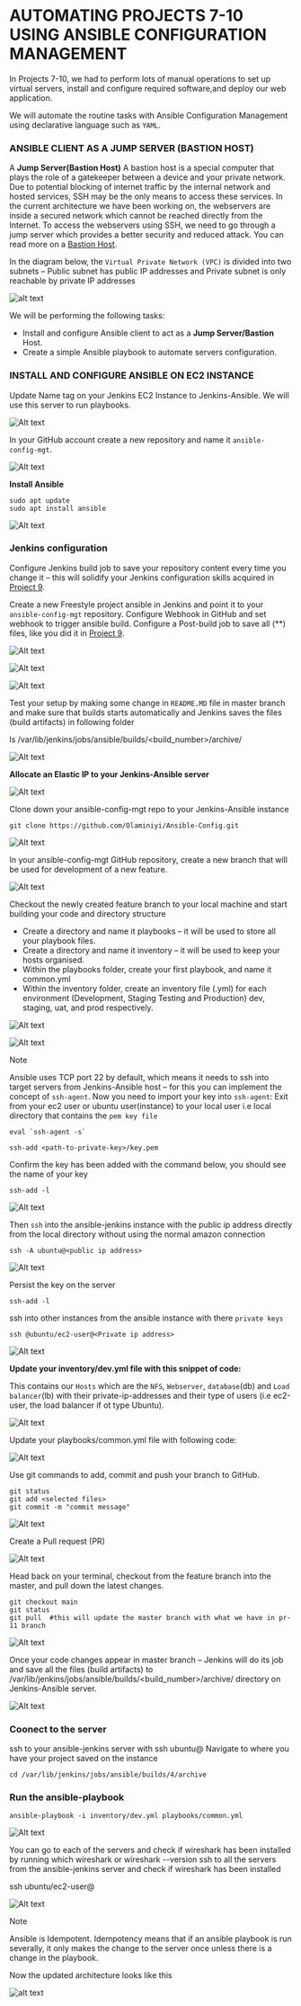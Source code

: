# AUTOMATING PROJECTS 7-10 USING ANSIBLE CONFIGURATION MANAGEMENT

In Projects 7-10, we had to perform lots of manual operations to set up virtual servers, install and configure required software,and deploy our web application.

We will automate the routine tasks with Ansible Configuration Management using declarative language such as `YAML`.

### ANSIBLE CLIENT AS A JUMP SERVER (BASTION HOST)

A **Jump Server(Bastion Host)** A bastion host is a special computer that plays the role of a gatekeeper between a device and your private network. Due to potential blocking of internet traffic by the internal network and hosted services, SSH may be the only means to access these services. In the current architecture we have been working on, the webservers are inside a secured network which cannot be reached directly from the Internet. To access the webservers using SSH, we need to go through a jump server which provides a better security and reduced attack. You can read more on a [Bastion Host](https://www.goodaccess.com/blog/what-is-a-bastion-host).

In the diagram below, the `Virtual Private Network (VPC)` is divided into two subnets – Public subnet has public IP addresses and Private subnet is only reachable by private IP addresses

![alt text](images/bastion.png)

We will be performing the following tasks:

- Install and configure Ansible client to act as a **Jump Server/Bastion** Host.
- Create a simple Ansible playbook to automate servers configuration.

### INSTALL AND CONFIGURE ANSIBLE ON EC2 INSTANCE

Update Name tag on your Jenkins EC2 Instance to Jenkins-Ansible. We will use this server to run playbooks.

![Alt text](images/11.1.png)

In your GitHub account create a new repository and name it `ansible-config-mgt`.

![Alt text](images/11.2.png)

**Install Ansible**
```
sudo apt update
sudo apt install ansible
```
![Alt text](images/11.3.png)

### Jenkins configuration

Configure Jenkins build job to save your repository content every time you change it – this will solidify your Jenkins configuration skills acquired in [Project 9](https://github.com/Olaminiyi/Project-9).

Create a new Freestyle project ansible in Jenkins and point it to your `ansible-config-mgt` repository.
Configure Webhook in GitHub and set webhook to trigger ansible build.
Configure a Post-build job to save all (**) files, like you did it in [Project 9](https://github.com/Olaminiyi/Project-9).

![Alt text](images/11.4.png)

![Alt text](images/11.5.png)

![Alt text](images/11.6.png)

Test your setup by making some change in `README.MD` file in master branch and make sure that builds starts automatically and Jenkins saves the files (build artifacts) in following folder

ls /var/lib/jenkins/jobs/ansible/builds/<build_number>/archive/

![Alt text](images/11.7.png)

**Allocate an Elastic IP to your Jenkins-Ansible server** 

![Alt text](images/11.8.png)

Clone down your ansible-config-mgt repo to your Jenkins-Ansible instance
```
git clone https://github.com/Olaminiyi/Ansible-Config.git
```

![Alt text](images/11.9.png)

In your ansible-config-mgt GitHub repository, create a new branch that will be used for development of a new feature.

![Alt text](images/11.10.png)

Checkout the newly created feature branch to your local machine and start building your code and directory structure

- Create a directory and name it playbooks – it will be used to store all your playbook files.
- Create a directory and name it inventory – it will be used to keep your hosts organised.
- Within the playbooks folder, create your first playbook, and name it common.yml
- Within the inventory folder, create an inventory file (.yml) for each environment (Development, Staging Testing and Production) dev, staging, uat, and prod respectively.

![Alt text](images/11.11.png)

![Alt text](images/11.12.png)

> [!NOTE]
> Ansible uses TCP port 22 by default, which means it needs to ssh into target servers from Jenkins-Ansible host – for this you can implement the concept of `ssh-agent`. Now you need to import your key into `ssh-agent`:
Exit from your ec2 user or ubuntu user(instance) to your local user i.e local directory that contains the `pem key file`
```
eval `ssh-agent -s`
```   
```   
ssh-add <path-to-private-key>/key.pem
```
Confirm the key has been added with the command below, you should see the name of your key
```    
ssh-add -l
```
![Alt text](images/11.14.png) 
 
Then `ssh` into the ansible-jenkins instance with the public ip address directly from the local directory without using the normal amazon connection

``` 
ssh -A ubuntu@<public ip address>
```
![Alt text](images/11.13.png)
    
Persist the key on the server 
```       
ssh-add -l
```
ssh into other instances from the ansible instance with there `private keys`
```  
ssh @ubuntu/ec2-user@<Private ip address>
```
   
![Alt text](images/11.15.png) 

**Update your inventory/dev.yml file with this snippet of code:**

This contains our `Hosts` which are the `NFS`, `Webserver`, `database`(db) and `Load balancer`(lb) with their private-ip-addresses and their type of users (i.e ec2-user, the load balancer if ot type Ubuntu).


![Alt text](images/11.16.png)

Update your playbooks/common.yml file with following code:

![Alt text](images/11.17.png)

Use git commands to add, commit and push your branch to GitHub.
```
git status
git add <selected files>
git commit -m "commit message"
```
![Alt text](images/11.18.png)

Create a Pull request (PR)

![Alt text](images/11.19.png)

Head back on your terminal, checkout from the feature branch into the master, and pull down the latest changes.
```
git checkout main
git status 
git pull  #this will update the master branch with what we have in pr-11 branch
```
![Alt text](images/11.21.png)

Once your code changes appear in master branch – Jenkins will do its job and save all the files (build artifacts) to /var/lib/jenkins/jobs/ansible/builds/<build_number>/archive/ directory on Jenkins-Ansible server.

![Alt text](images/11.20.png)

### Coonect to the server
ssh to your ansible-jenkins server with ssh ubuntu@<private ip address>
Navigate to where you have your project saved on the instance
```
cd /var/lib/jenkins/jobs/ansible/builds/4/archive
```

### Run the ansible-playbook
```
ansible-playbook -i inventory/dev.yml playbooks/common.yml
```   
![Alt text](images/11.24.png)

You can go to each of the servers and check if wireshark has been installed by running which wireshark or wireshark --version
ssh to all the servers from the ansible-jenkins server and check if wireshark has been installed

ssh ubuntu/ec2-user@<private ip address>

![Alt text](images/11.25.png)

> [!Note] 
> Ansible is Idempotent. Idempotency means that if an ansible playbook is run severally, it only makes the change to the server once unless there is a change in the playbook.

Now the updated architecture looks like this

![alt text](images/ansie.png)
